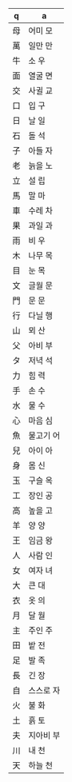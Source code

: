 q | a
---|---
母	| 어미 모
萬	| 일만 만 
牛	| 소 우 
面	| 열굴 면 
交	| 사귈 교 
口	| 입 구 
日	| 날 일 
石	| 돌 석 
子	| 아들 자 
老	| 늙을 노 
立	| 설 립 
馬	| 말 마 
車	| 수레 차 
果	| 과일 과 
雨	| 비 우 
木	| 나무 목 
目	| 눈 목 
文	| 글월 문 
門	| 문 문 
行	| 다닐 행 
山 	| 뫼 산
父	| 아비 부 
タ	| 저녁 석 
力	| 힘 력 
手	| 손 수 
水	| 물 수 
心	| 마음 심 
魚 	| 물고기 어
兒	| 아이 아 
身	| 몸 신 
玉	| 구슬 옥
工	| 장인 공 
高	| 높을 고 
羊	| 양 양 
王	| 임금 왕   
人 	| 사람 인
女	| 여자 녀 
大 	| 큰 대
衣 	| 옷 의
月	| 달 월     
主	| 주인 주
田	| 밭 전
足 	| 발 족
長	| 긴 장 
自	| 스스로 자
火 	| 불 화
土 	| 흙 토
夫	| 지아비 부 
川 	| 내 천
天 	| 하늘 천    